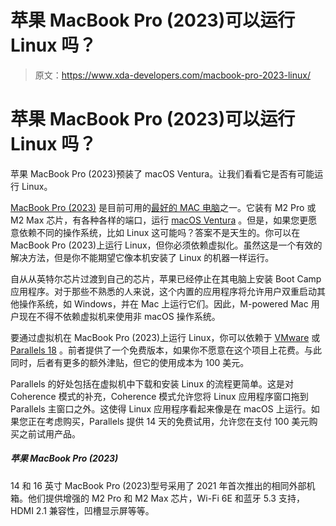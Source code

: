 # 苹果 MacBook Pro (2023)可以运行 Linux 吗？

> 原文：<https://www.xda-developers.com/macbook-pro-2023-linux/>

# 苹果 MacBook Pro (2023)可以运行 Linux 吗？

苹果 MacBook Pro (2023)预装了 macOS Ventura。让我们看看它是否有可能运行 Linux。

[MacBook Pro (2023)](https://www.xda-developers.com/macbook-pro-2023/) 是目前可用的[最好的 MAC 电脑](https://www.xda-developers.com/best-macs/)之一。它装有 M2 Pro 或 M2 Max 芯片，有各种各样的端口，运行 [macOS Ventura](https://www.xda-developers.com/macos-ventura) 。但是，如果您更愿意依赖不同的操作系统，比如 Linux 这可能吗？答案不是天生的。你可以在 MacBook Pro (2023)上运行 Linux，但你必须依赖虚拟化。虽然这是一个有效的解决方法，但是你不能期望它像本机安装了 Linux 的机器一样运行。

自从从英特尔芯片过渡到自己的芯片，苹果已经停止在其电脑上安装 Boot Camp 应用程序。对于那些不熟悉的人来说，这个内置的应用程序将允许用户双重启动其他操作系统，如 Windows，并在 Mac 上运行它们。因此，M-powered Mac 用户现在不得不依赖虚拟机来使用非 macOS 操作系统。

要通过虚拟机在 MacBook Pro (2023)上运行 Linux，你可以依赖于 [VMware](https://www.vmware.com/products/fusion.html) 或 [Parallels 18](https://www.anrdoezrs.net/links/100122946/type/dlg/sid/UUxdaUeUpU1001962/https://www.parallels.com/products/desktop/) 。前者提供了一个免费版本，如果你不愿意在这个项目上花费。与此同时，后者有更多的额外津贴，但它的使用成本为 100 美元。

Parallels 的好处包括在虚拟机中下载和安装 Linux 的流程更简单。这是对 Coherence 模式的补充，Coherence 模式允许您将 Linux 应用程序窗口拖到 Parallels 主窗口之外。这使得 Linux 应用程序看起来像是在 macOS 上运行。如果您正在考虑购买，Parallels 提供 14 天的免费试用，允许您在支付 100 美元购买之前试用产品。

##### 苹果 MacBook Pro (2023)

14 和 16 英寸 MacBook Pro (2023)型号采用了 2021 年首次推出的相同外部机箱。他们提供增强的 M2 Pro 和 M2 Max 芯片，Wi-Fi 6E 和蓝牙 5.3 支持，HDMI 2.1 兼容性，凹槽显示屏等等。
